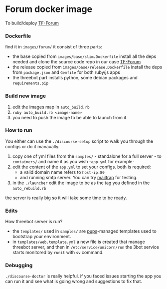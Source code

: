# Forum docker image

To build/deploy [TF-Forum](https://github.com/Omarabdul3ziz/tf-forum3)

### Dockerfile

find it in `images/forum/` it consist of three parts: 
- the base copied from `images/base/slim.Dockerfile` install all the deps needed and clone the source code repo in our case [TF-Forum](https://github.com/Omarabdul3ziz/tf-forum3) 
- the release copied from `images/base/release.Dockerfile` install the deps from `package.json` and `Gemfile` for both ruby/js apps
- the threebot part installs python, some debian packages and `requirements.pip`

### Build new image

1. edit the images map in `auto_build.rb`
2. `ruby auto_build.rb <image-name>`
3. you need to push the image to be able to launch from it.

### How to run

You either can use the `./discourse-setup` script to walk you through the configs or do it manaually.

1. copy one of yml files from the `samples/` - standalone for a full server - to `containers/` and name it as you wish -`app.yml` for example-
2. edit the content of the `app.yml` to set your configs. both is required:
   - a valid domain name refers to `host-ip:80`
   - and running smtp server. You can try [mailtrap](https://mailtrap.io/) for testing.
3. in the `./launcher` edit the image to be as the tag you defined in the `auto_rebuild.rb`

the server is really big so it will take some time to be ready.

### Edits

How threebot server is run?

- the `templates/` used in `samples/` are [pups](https://github.com/samsaffron/pups)-managed templates used to bootstrap your environment.
- in `templates/web.template.yml` a new file is created that manage threebot server, and then in `/etc/service/unicorn/run` the 3bot service starts monitored by `runit` with `sv` command.

### Debugging

`./discourse-doctor` is really helpful. if you faced issues starting the app you can run it and see what is going wrong and suggestions to fix that.
